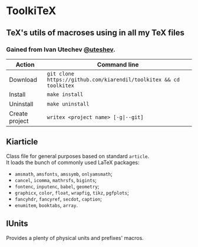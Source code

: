 # ToolkiTeX
## TeX's utils of macroses using in all my TeX files

### Gained from Ivan Utechev [@uteshev](https://github.com/uteshev).

| Action                  | Command line                                                                       |
| ----------------------- | ---------------------------------------------------------------------------------- |
| Download                | `git clone https://github.com/kiarendil/toolkitex && cd toolkitex`                 |
| Install                 | `make install`                                                                     |
| Uninstall               | `make uninstall`                                                                   |
| Create project          | `writex <project name> [-g\|--git]`                                                |


## Kiarticle
Class file for general purposes based on standard `article`.  
It loads the bunch of commonly used LaTeX packages:
* `amsmath`, `amsfonts`, `amssymb`, `onlyamsmath`;
* `cancel`, `icomma`, `mathrsfs`, `bigints`;
* `fontenc`, `inputenc`, `babel`, `geometry`;
* `graphicx`, `color`, `float`, `wrapfig`, `tikz`, `pgfplots`;
* `fancyhdr`, `fancyref`, `secdot`, `caption`;
* `enumitem`, `booktabs`, `array`.


## IUnits 
Provides a plenty of physical units and prefixes' macros.  